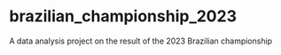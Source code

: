 # brazilian_championship_2023
A data analysis project on the result of the 2023 Brazilian championship
